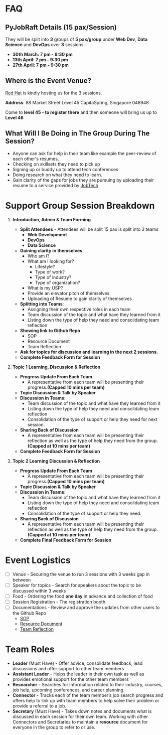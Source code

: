 # FAQ
## PyJobRaft Details (15 pax/Session)
They will be split into **3** groups of **5 pax/group** under **Web Dev**, **Data Science** and **DevOps** over **3** sessions:

- **30th March: 7 pm - 9:30 pm**
- **13th April: 7 pm - 9:30 pm**
- **27th April: 7 pm - 9:30 pm**

## Where is the Event Venue?
[Red Hat](https://www.redhat.com/en/services/consulting) is kindly hosting us for the 3 sessions.

**Address**: 88 Market Street Level 45 CapitaSpring, Singapore 048948

Come to **level 45 - to register there** and then someone will bring us up to **Level 46**


## What Will I Be Doing in The Group During The Session?
- Anyone can ask for help in their team like example the peer-review of each other's resumes,
- Checking on skillsets they need to pick up
- Signing up or buddy up to attend tech conferences
- Doing research on what they need to learn.
- Gain clarity of the gaps for jobs they are pursuing by uploading their resume to a service provided by [JobTech](https://jobtech.co/)

# Support Group Session Breakdown

1. **Introduction, Admin & Team Forming**
   - **Split Attendees** - Attendees will be split 15 pax is split into 3 teams
     - **Web Development**
     - **DevOps**
     - **Data Science**
   - **Gaining clarity in themselves**
     - Who am I?
     - What am I looking for?
       - Lifestyle?
       - Type of work?
       - Type of industry?
       - Type of organization?
     - What is my USP?
     - Provide an elevator pitch of themselves
     - Uploading of Resume to gain clarity of themselves
   - **Splitting into Teams**:
     - Assigning their own respective roles in each team
     - Team discussion of the topic and what have they learned from it
     - Listing down the type of help they need and consolidating team reflection
   - **Showing link to Github Repo**
     - SOP
     - Resource Document
     - Team Reflection
   - **Ask for topics for discussion and learning in the next 2 sessions.**
   - **Complete Feedback Form for Session**
3. **Topic 1 Learning, Discussion & Reflection**
    - **Progress Update From Each Team**
      - A representative from each team will be presenting their progress.**(Capped 10 mins per team)**
    - **Topic Discussion & Talk by Speaker**
    - **Discussion in Teams**:
      - Team discussion of the topic and what have they learned from it
      - Listing down the type of help they need and consolidating team reflection
      - Consolidation of the type of support or help they need for next session.
    - **Sharing Back of Discussion**
      - A representative from each team will be presenting their reflection as well as the type of help they need from the group.**(Capped at 10 mins per team)**
    - **Complete Feedback Form for Session**

4. **Topic 2 Learning  Discussion & Reflection**
    - **Progress Update From Each Team**
      - A representative from each team will be presenting their progress.**(Capped 10 mins per team)**
    - **Topic Discussion & Talk by Speaker**
    - **Discussion in Teams**:
      - Team discussion of the topic and what have they learned from it
      - Listing down the type of help they need and consolidating team reflection
      - Consolidation of the type of support or help they need.
    - **Sharing Back of Discussion**
      - A representative from each team will be presenting their reflection as well as the type of help they need from the group.**(Capped at 10 mins per team)**
    - **Complete Final Feedback Form for Session**

# Event Logistics
- [ ] Venue - Securing the venue to run 3 sessions with 3 weeks gap in between
- [ ] Speaker for topics - Search for speakers about the topic to be discussed within 3 weeks
- [ ] Food - Ordering the food **one day** in advance and collection of food
- [ ] Session Registration - The registration booth
- [ ] Documentations - Review and approve the updates from other users to the Github Repo
  - [SOP](docs/SOP.md)
  - [Resource Document](docs/Resource_Document.md)
  - [Team Reflection](docs/Team_Reflections.md)

# Team Roles
- **Leader** (Must Have) - Offer advice, consolidate feedback, lead discussions and offer support to other team members
- **Assistant Leader** - Helps the leader in their own task as well as provides emotional support for the other team members
- **Researcher** - Searches for information related to their industry, courses, job help, upcoming conferences, and career planning.
- **Connector** - Tracks each of the team member’s job search progress and offers help to link up with team members to help solve their problem or provide a referral to a job.
- **Secretary** (Must Have) - Takes down notes and documents what is discussed in each session for their own team. Working with other Connectors and Secretaries to maintain a **resource** document for everyone in the group to refer to or use.
